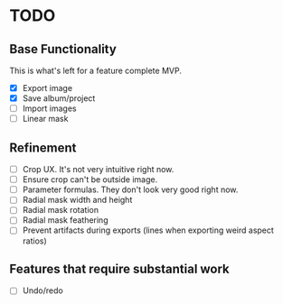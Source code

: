 # TODO

## Base Functionality

This is what's left for a feature complete MVP. 

- [X] Export image
- [X] Save album/project
- [ ] Import images
- [ ] Linear mask

## Refinement

- [ ] Crop UX. It's not very intuitive right now.
- [ ] Ensure crop can't be outside image.
- [ ] Parameter formulas. They don't look very good right now.
- [ ] Radial mask width and height
- [ ] Radial mask rotation
- [ ] Radial mask feathering
- [ ] Prevent artifacts during exports (lines when exporting weird aspect ratios)

## Features that require substantial work

- [ ] Undo/redo